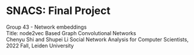 # SNACS: Final Project
Group 43 - Network embeddings\
Title: node2vec Based Graph Convolutional Networks\
Chenyu Shi and Shupei Li
Social Network Analysis for Computer Scientists, 2022 Fall, Leiden University
